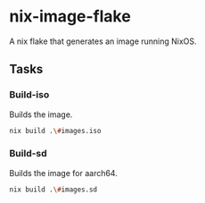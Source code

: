 # nix-image-flake

A nix flake that generates an image running NixOS.

## Tasks

### Build-iso

Builds the image.

```bash
nix build .\#images.iso
```

### Build-sd

Builds the image for aarch64.

```bash
nix build .\#images.sd
```
